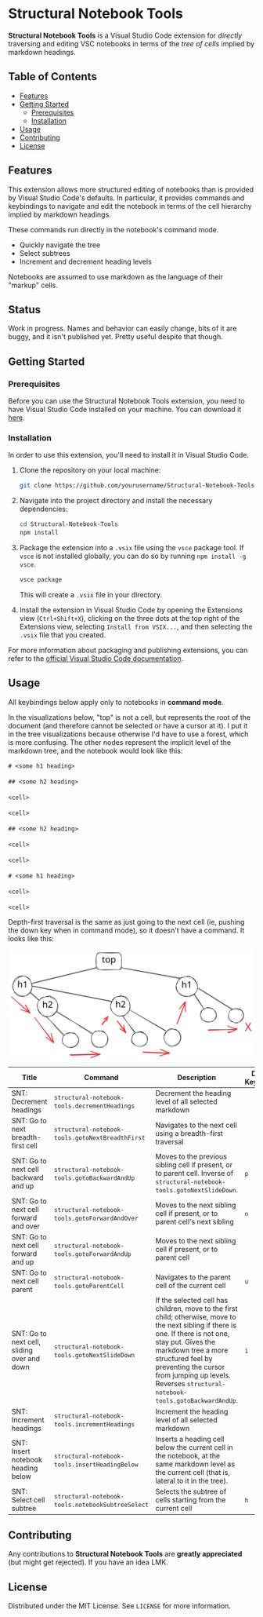 # Structural Notebook Tools

**Structural Notebook Tools** is a Visual Studio Code extension for _directly_ traversing and editing VSC notebooks in terms of the _tree of cells_ implied by markdown headings.

## Table of Contents

- [Features](#features)
- [Getting Started](#getting-started)
  - [Prerequisites](#prerequisites)
  - [Installation](#installation)
- [Usage](#usage)
- [Contributing](#contributing)
- [License](#license)

## Features

This extension allows more structured editing of notebooks than is provided by Visual Studio Code's defaults. In particular, it provides commands and keybindings to navigate and edit the notebook in terms of the cell hierarchy implied by markdown headings.

These commands run directly in the notebook's command mode.

- Quickly navigate the tree
- Select subtrees
- Increment and decrement heading levels

Notebooks are assumed to use markdown as the language of their "markup" cells.

## Status

Work in progress. Names and behavior can easily change, bits of it are buggy, and it isn't published yet. Pretty useful despite that though.

## Getting Started

### Prerequisites

Before you can use the Structural Notebook Tools extension, you need to have Visual Studio Code installed on your machine. You can download it [here](https://code.visualstudio.com/download).

### Installation

In order to use this extension, you'll need to install it in Visual Studio Code.

1. Clone the repository on your local machine:

   ```bash
   git clone https://github.com/yourusername/Structural-Notebook-Tools.git
   ```

2. Navigate into the project directory and install the necessary dependencies:

   ```bash
   cd Structural-Notebook-Tools
   npm install
   ```

3. Package the extension into a `.vsix` file using the `vsce` package tool. If `vsce` is not installed globally, you can do so by running `npm install -g vsce`.

   ```bash
   vsce package
   ```

   This will create a `.vsix` file in your directory.

4. Install the extension in Visual Studio Code by opening the Extensions view (`Ctrl+Shift+X`), clicking on the three dots at the top right of the Extensions view, selecting `Install from VSIX...`, and then selecting the `.vsix` file that you created.

For more information about packaging and publishing extensions, you can refer to the [official Visual Studio Code documentation](https://code.visualstudio.com/api/working-with-extensions/publishing-extension).

## Usage

All keybindings below apply only to notebooks in **command mode**.

In the visualizations below, "top" is not a cell, but represents the root of the document (and therefore cannot be selected or have a cursor at it). I put it in the tree visualizations because otherwise I'd have to use a forest, which is more confusing. The other nodes represent the implicit level of the markdown tree, and the notebook would look like this:

```
# <some h1 heading>

## <some h2 heading>

<cell>

<cell>

## <some h2 heading>

<cell>

<cell>

# <some h1 heading>

<cell>

<cell>

```

Depth-first traversal is the same as just going to the next cell (ie, pushing the down key when in command mode), so it doesn't have a command. It looks like this:

<img src="doc_images/normal%20traversal.svg" width="600">

| Title                                       | Command                                           | Description                                                                                                                                                                                                                                                                                             | Default Keybinding | Traversal                                                        |
| ------------------------------------------- | ------------------------------------------------- | ------------------------------------------------------------------------------------------------------------------------------------------------------------------------------------------------------------------------------------------------------------------------------------------------------- | ------------------ | ---------------------------------------------------------------- |
| SNT: Decrement headings                     | `structural-notebook-tools.decrementHeadings`     | Decrement the heading level of all selected markdown                                                                                                                                                                                                                                                    |                    | ![bla](doc_images/normal%20traversal.svg)                        |
| SNT: Go to next breadth-first cell          | `structural-notebook-tools.gotoNextBreadthFirst`  | Navigates to the next cell using a breadth-first traversal                                                                                                                                                                                                                                              |                    | ![bla](doc_images/breadth%20first%20traversal.svg)               |
| SNT: Go to next cell backward and up        | `structural-notebook-tools.gotoBackwardAndUp`     | Moves to the previous sibling cell if present, or to parent cell. Inverse of `structural-notebook-tools.gotoNextSlideDown`.                                                                                                                                                                             | `p`                | ![bla](doc_images/previous%20sibling%20and%20up%20traversal.svg) |
| SNT: Go to next cell forward and over       | `structural-notebook-tools.gotoForwardAndOver`    | Moves to the next sibling cell if present, or to parent cell's next sibling                                                                                                                                                                                                                             | `n`                | ![bla](doc_images/next%20sibling%20and%20over%20traversal.svg)   |
| SNT: Go to next cell forward and up         | `structural-notebook-tools.gotoForwardAndUp`      | Moves to the next sibling cell if present, or to parent cell                                                                                                                                                                                                                                            |                    | ![bla](doc_images/next%20sibling%20and%20up%20traversal.svg)     |
| SNT: Go to next cell parent                 | `structural-notebook-tools.gotoParentCell`        | Navigates to the parent cell of the current cell                                                                                                                                                                                                                                                        | `u`                | ![bla](doc_images/go%20to%20parent%20traversal.svg)              |
| SNT: Go to next cell, sliding over and down | `structural-notebook-tools.gotoNextSlideDown`     | If the selected cell has children, move to the first child; otherwise, move to the next sibling if there is one. If there is not one, stay put. Gives the markdown tree a more structured feel by preventing the cursor from jumping up levels. Reverses `structural-notebook-tools.gotoBackwardAndUp`. | `i`                | ![bla](doc_images/slide%20over%20and%20down%20traversal.svg)     |
| SNT: Increment headings                     | `structural-notebook-tools.incrementHeadings`     | Increment the heading level of all selected markdown                                                                                                                                                                                                                                                    |                    |                                                                  |
| SNT: Insert notebook heading below          | `structural-notebook-tools.insertHeadingBelow`    | Inserts a heading cell below the current cell in the notebook, at the same markdown level as the current cell (that is, lateral to it in the tree).                                                                                                                                                     |                    |                                                                  |
| SNT: Select cell subtree                    | `structural-notebook-tools.notebookSubtreeSelect` | Selects the subtree of cells starting from the current cell                                                                                                                                                                                                                                             | `h`                |                                                                  |

## Contributing

Any contributions to **Structural Notebook Tools** are **greatly appreciated** (but might get rejected). If you have an idea LMK.

## License

Distributed under the MIT License. See `LICENSE` for more information.
